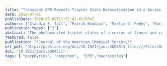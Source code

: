 ```yaml
---
title: "Transient EPR Reveals Triplet State Delocalization in a Series of Cyclic and Linear π-Conjugated Porphyrin Oligomers"
date: 2015-07-01
publishDate: 2020-05-09T11:51:42.411874Z
authors: ["Claudia E. Tait", "Patrik Neuhaus", "Martin D. Peeks", "Harry L. Anderson", "Christiane R. Timmel"]
publication_types: ["2"]
abstract: "The photoexcited triplet states of a series of linear and cyclic butadiyne-linked porphyrin oligomers were investigated by transient Electron Paramagnetic Resonance (EPR) and Electron Nuclear DOuble Resonance (ENDOR). The spatial delocalization of the triplet state wave function in systems with different numbers of porphyrin units and different geometries was analyzed in terms of zero-field splitting parameters and proton hyperfine couplings. Even though no significant change in the zero-field splitting parameters (D and E) is observed for linear oligomers with two to six porphyrin units, the spin polarization of the transient EPR spectra is particularly sensitive to the number of porphyrin units, implying a change of the mechanism of intersystem crossing. Analysis of the proton hyperfine couplings in linear oligomers with more than two porphyrin units, in combination with density functional theory calculations, indicates that the spin density is localized mainly on two to three porphyrin units rather than being distributed evenly over the whole π-system. The sensitivity of the zero-field splitting parameters to changes in geometry was investigated by comparing free linear oligomers with oligomers bound to a hexapyridyl template. Significant changes in the zero-field splitting parameter D were observed, while the proton hyperfine couplings show no change in the extent of triplet state delocalization. The triplet state of the cyclic porphyrin hexamer has a much decreased zero-field splitting parameter D and much smaller proton hyperfine couplings with respect to the monomeric unit, indicating complete delocalization over six porphyrin units in this symmetric system. This surprising result provides the first evidence for extensive triplet state delocalization in an artificial supramolecular assembly of porphyrins."
featured: false
publication: "*Journal of the American Chemical Society*"
url_pdf: "http://pubs.acs.org/doi/10.1021/jacs.5b04511 file:///Files/00/0029C265-6974-42E4-88BC-656DE41BEB30.pdf papers3://publication/doi/10.1021/jacs.5b04511 http://pubs.acs.org/doi/abs/10.1021/jacs.5b04511"
doi: "10.1021/jacs.5b04511"
tags: [ "porphyrins", "compchem",  "EPR","macrocycles"]
---
```


